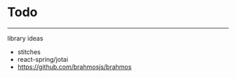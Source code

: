 # Todo




-----

library ideas
- stitches
- react-spring/jotai
- https://github.com/brahmosjs/brahmos